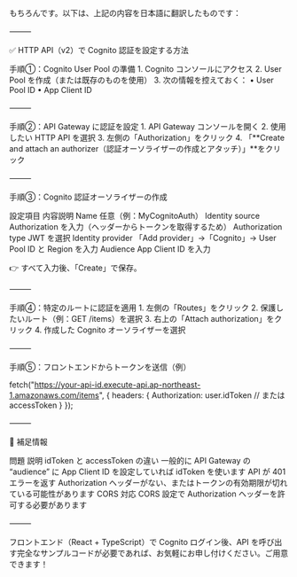もちろんです。以下は、上記の内容を日本語に翻訳したものです：

⸻

✅ HTTP API（v2）で Cognito 認証を設定する方法

手順①：Cognito User Pool の準備
	1.	Cognito コンソールにアクセス
	2.	User Pool を作成（または既存のものを使用）
	3.	次の情報を控えておく：
	•	User Pool ID
	•	App Client ID

⸻

手順②：API Gateway に認証を設定
	1.	API Gateway コンソールを開く
	2.	使用したい HTTP API を選択
	3.	左側の「Authorization」をクリック
	4.	「**Create and attach an authorizer（認証オーソライザーの作成とアタッチ）」**をクリック

⸻

手順③：Cognito 認証オーソライザーの作成

設定項目	内容説明
Name	任意（例：MyCognitoAuth）
Identity source	Authorization を入力（ヘッダーからトークンを取得するため）
Authorization type	JWT を選択
Identity provider	「Add provider」→「Cognito」→ User Pool ID と Region を入力
Audience	App Client ID を入力

👉 すべて入力後、「Create」で保存。

⸻

手順④：特定のルートに認証を適用
	1.	左側の「Routes」をクリック
	2.	保護したいルート（例：GET /items）を選択
	3.	右上の「Attach authorization」をクリック
	4.	作成した Cognito オーソライザーを選択

⸻

手順⑤：フロントエンドからトークンを送信（例）

fetch("https://your-api-id.execute-api.ap-northeast-1.amazonaws.com/items", {
  headers: {
    Authorization: user.idToken  // または accessToken
  }
});


⸻

🧠 補足情報

問題	説明
idToken と accessToken の違い	一般的に API Gateway の “audience” に App Client ID を設定していれば idToken を使います
API が 401 エラーを返す	Authorization ヘッダーがない、またはトークンの有効期限が切れている可能性があります
CORS 対応	CORS 設定で Authorization ヘッダーを許可する必要があります


⸻

フロントエンド（React + TypeScript）で Cognito ログイン後、API を呼び出す完全なサンプルコードが必要であれば、お気軽にお申し付けください。ご用意できます！
